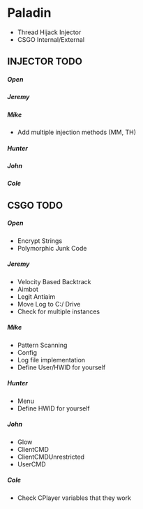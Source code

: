 # Paladin
- Thread Hijack Injector
- CSGO Internal/External

## INJECTOR TODO
##### Open
##### Jeremy
##### Mike
- Add multiple injection methods (MM, TH)
##### Hunter
##### John
##### Cole

## CSGO TODO
##### Open
- Encrypt Strings
- Polymorphic Junk Code
##### Jeremy
- Velocity Based Backtrack
- Aimbot
- Legit Antiaim
- Move Log to C:/ Drive
- Check for multiple instances
##### Mike
- Pattern Scanning
- Config
- Log file implementation
- Define User/HWID for yourself
##### Hunter
- Menu
- Define HWID for yourself
##### John
- Glow
- ClientCMD
- ClientCMDUnrestricted
- UserCMD
##### Cole
- Check CPlayer variables that they work
